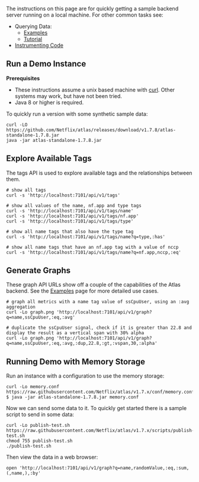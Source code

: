 
The instructions on this page are for quickly getting a sample backend server running on a local
machine. For other common tasks see:

* Querying Data:
    * [Examples](api/graph/examples.md)
    * [Tutorial](asl/tutorial.md)
* [Instrumenting Code](spectator/index.md)

## Run a Demo Instance

**Prerequisites**

* These instructions assume a unix based machine with [curl](http://curl.haxx.se/). Other systems
  may work, but have not been tried.
* Java 8 or higher is required.

To quickly run a version with some synthetic sample data:

```
curl -LO https://github.com/Netflix/atlas/releases/download/v1.7.8/atlas-standalone-1.7.8.jar
java -jar atlas-standalone-1.7.8.jar
```

## Explore Available Tags

The tags API is used to explore available tags and the relationships between them.

```
# show all tags
curl -s 'http://localhost:7101/api/v1/tags'

# show all values of the name, nf.app and type tags
curl -s 'http://localhost:7101/api/v1/tags/name'
curl -s 'http://localhost:7101/api/v1/tags/nf.app'
curl -s 'http://localhost:7101/api/v1/tags/type'

# show all name tags that also have the type tag
curl -s 'http://localhost:7101/api/v1/tags/name?q=type,:has'

# show all name tags that have an nf.app tag with a value of nccp
curl -s 'http://localhost:7101/api/v1/tags/name?q=nf.app,nccp,:eq'
```

## Generate Graphs

These graph API URLs show off a couple of the capabilities of the Atlas backend.  See the
[Examples](https://github.com/Netflix/atlas/wiki/Examples) page for more detailed use cases.

```
# graph all metrics with a name tag value of ssCpuUser, using an :avg aggregation
curl -Lo graph.png 'http://localhost:7101/api/v1/graph?q=name,ssCpuUser,:eq,:avg'

# duplicate the ssCpuUser signal, check if it is greater than 22.8 and display the result as a vertical span with 30% alpha
curl -Lo graph.png 'http://localhost:7101/api/v1/graph?q=name,ssCpuUser,:eq,:avg,:dup,22.8,:gt,:vspan,30,:alpha'
```

## Running Demo with Memory Storage

Run an instance with a configuration to use the memory storage:

```
curl -Lo memory.conf https://raw.githubusercontent.com/Netflix/atlas/v1.7.x/conf/memory.conf
$ java -jar atlas-standalone-1.7.8.jar memory.conf
```

Now we can send some data to it. To quickly get started there is a sample script to send in
some data:

```
curl -Lo publish-test.sh https://raw.githubusercontent.com/Netflix/atlas/v1.7.x/scripts/publish-test.sh
chmod 755 publish-test.sh
./publish-test.sh
```

Then view the data in a web browser:

```
open 'http://localhost:7101/api/v1/graph?q=name,randomValue,:eq,:sum,(,name,),:by'
```
